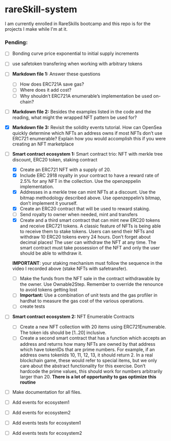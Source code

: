 # rareSkill-system
I am currently enrolled in RareSkills bootcamp and this repo is for the projects I make while I'm at it.

### Pending:
- [ ] Bonding curve price exponential to initial supply increments
- [ ] use safetoken transfering when working with arbitrary tokens

- [ ] **Markdown file 1:** Answer these questions
    - [ ] How does ERC721A save gas?
    - [ ] Where does it add cost?
    - [ ] Why shouldn’t ERC721A enumerable’s implementation be used on-chain?
- [ ] **Markdown file 2:** Besides the examples listed in the code and the reading, what might the wrapped NFT pattern be used for?
- [X] **Markdown file 3:** Revisit the solidity events tutorial. How can OpenSea quickly determine which NFTs an address owns if most NFTs don’t use ERC721 enumerable? Explain how you would accomplish this if you were creating an NFT marketplace

- [ ] **Smart contract ecosystem 1:** Smart contract trio: NFT with merkle tree discount, ERC20 token, staking contract
    - [X] Create an ERC721 NFT with a supply of 20.
    - [X] Include ERC 2918 royalty in your contract to have a reward rate of 2.5% for any NFT in the collection. Use the openzeppelin implementation.
    - [X] Addresses in a merkle tree can mint NFTs at a discount. Use the bitmap methodology described above. Use openzeppelin’s bitmap, don’t implement it yourself.
    - [X] Create an ERC20 contract that will be used to reward staking.
    - [ ] Send royalty to owner when needed, mint and transfers
    - [X] Create and a third smart contract that can mint new ERC20 tokens and receive ERC721 tokens. A classic feature of NFTs is being able to receive them to stake tokens. Users can send their NFTs and withdraw 10 ERC20 tokens every 24 hours. Don’t forget about decimal places! The user can withdraw the NFT at any time. The smart contract must take possession of the NFT and only the user should be able to withdraw it. 
    
    **IMPORTANT**: your staking mechanism must follow the sequence in the video I recorded above (stake NFTs with safetransfer).
    - [ ] Make the funds from the NFT sale in the contract withdrawable by the owner. Use Ownable2Step. Remember to override the renounce to avoid tokens getting lost
    - [ ] **Important:** Use a combination of unit tests and the gas profiler in hardhat to measure the gas cost of the various operations.
    - [ ] create tests

- [ ] **Smart contract ecosystem 2:** NFT Enumerable Contracts
    - [ ] Create a new NFT collection with 20 items using ERC721Enumerable. The token ids should be [1..20] inclusive.
    - [ ] Create a second smart contract that has a function which accepts an address and returns how many NFTs are owned by that address which have tokenIDs that are prime numbers. For example, if an address owns tokenIds 10, 11, 12, 13, it should return 2. In a real blockchain game, these would refer to special items, but we only care about the abstract functionality for this exercise. Don’t hardcode the prime values, this should work for numbers arbitrarily larger than 20. **There is a lot of opportunity to gas optimize this routine**

- [ ] Make documentation for all files.
- [ ] Add events for ecosystem1
- [ ] Add events for ecosystem2
- [ ] Add events tests for ecosystem1
- [ ] Add events tests for ecosystem2